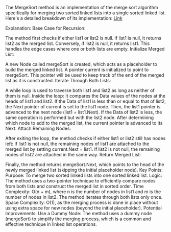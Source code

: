 ﻿The MergeSort method is an implementation of the merge sort algorithm specifically for merging two sorted linked lists into a single sorted linked list. Here's a detailed breakdown of its implementation:
[Link]()

Explanation:
Base Case for Recursion:

The method first checks if either list1 or list2 is null. If list1 is null, it returns list2 as the merged list. Conversely, if list2 is null, it returns list1. This handles the edge cases where one or both lists are empty.
Initialize Merged List:

A new Node called mergeSort is created, which acts as a placeholder to build the merged linked list.
A pointer current is initialized to point to mergeSort. This pointer will be used to keep track of the end of the merged list as it is constructed.
Iterate Through Both Lists:

A while loop is used to traverse both list1 and list2 as long as neither of them is null. Inside the loop:
It compares the Data values of the nodes at the heads of list1 and list2.
If the Data of list1 is less than or equal to that of list2, the Next pointer of current is set to the list1 node. Then, the list1 pointer is advanced to the next node (list1 = list1.Next).
If the Data of list2 is less, the same operation is performed but with the list2 node.
After determining which node to add to the merged list, the current pointer is advanced to its Next.
Attach Remaining Nodes:

After exiting the loop, the method checks if either list1 or list2 still has nodes left:
If list1 is not null, the remaining nodes of list1 are attached to the merged list by setting current.Next = list1.
If list2 is not null, the remaining nodes of list2 are attached in the same way.
Return Merged List:

Finally, the method returns mergeSort.Next, which points to the head of the newly merged linked list (skipping the initial placeholder node).
Key Points:
Purpose: To merge two sorted linked lists into one sorted linked list.
Logic: The method uses a two-pointer technique to efficiently compare nodes from both lists and construct the merged list in sorted order.
Time Complexity: O(n + m), where n is the number of nodes in list1 and m is the number of nodes in list2. The method iterates through both lists only once.
Space Complexity: O(1), as the merging process is done in place without using extra space for new nodes (beyond the initial placeholder).
Potential Improvements:
Use a Dummy Node: The method uses a dummy node (mergeSort) to simplify the merging process, which is a common and effective technique in linked list operations.